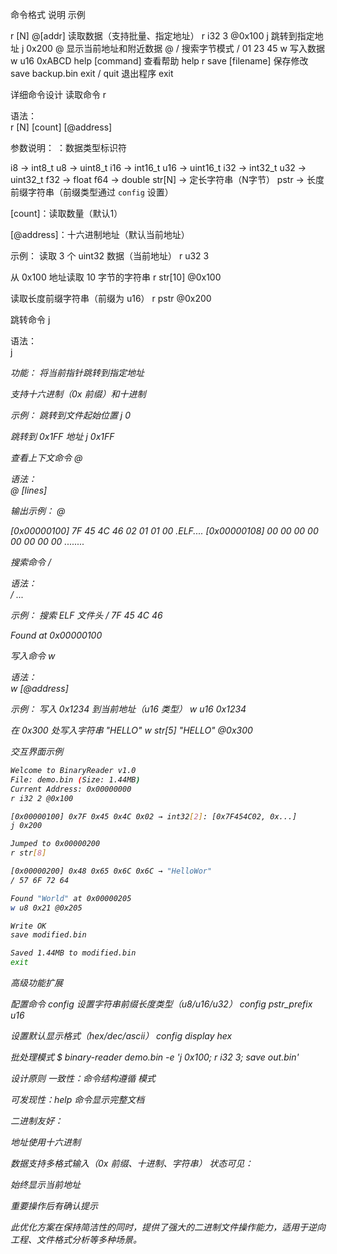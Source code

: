 命令格式                  说明 示例

r <type> [N] @[addr] 读取数据（支持批量、指定地址） r i32 3 @0x100
j <addr> 跳转到指定地址 j 0x200
@ 显示当前地址和附近数据 @
/ <hex-pattern> 搜索字节模式 / 01 23 45
w <type> <value> 写入数据 w u16 0xABCD
help [command] 查看帮助 help r
save [filename] 保存修改 save backup.bin
exit / quit 退出程序 exit

详细命令设计
读取命令 r

语法：  
r <type>[N] [count] [@address]

参数说明：
<type>：数据类型标识符

  
  i8  → int8_t      u8  → uint8_t
  i16 → int16_t     u16 → uint16_t
  i32 → int32_t     u32 → uint32_t
  f32 → float       f64 → double
  str[N] → 定长字符串（N字节）
  pstr → 长度前缀字符串（前缀类型通过 `config` 设置）
  
[count]：读取数量（默认1）

[@address]：十六进制地址（默认当前地址）

示例：
读取 3 个 uint32 数据（当前地址）
r u32 3

从 0x100 地址读取 10 字节的字符串
r str[10] @0x100

读取长度前缀字符串（前缀为 u16）
r pstr @0x200

跳转命令 j

语法：  
j <address>

功能：
将当前指针跳转到指定地址

支持十六进制（0x 前缀）和十进制

示例：
跳转到文件起始位置
j 0

跳转到 0x1FF 地址
j 0x1FF

查看上下文命令 @

语法：  
@ [lines]

输出示例：
@

[0x00000100]  7F 45 4C 46 02 01 01 00  .ELF....
[0x00000108]  00 00 00 00 00 00 00 00  ........

搜索命令 /

语法：  
/ <hex-byte1> <hex-byte2> ...

示例：
搜索 ELF 文件头
/ 7F 45 4C 46

Found at 0x00000100

写入命令 w

语法：  
w <type> <value> [@address]

示例：
写入 0x1234 到当前地址（u16 类型）
w u16 0x1234

在 0x300 处写入字符串 "HELLO"
w str[5] "HELLO" @0x300

交互界面示例
```bash
Welcome to BinaryReader v1.0
File: demo.bin (Size: 1.44MB)
Current Address: 0x00000000
r i32 2 @0x100

[0x00000100] 0x7F 0x45 0x4C 0x02 → int32[2]: [0x7F454C02, 0x...]
j 0x200

Jumped to 0x00000200
r str[8]

[0x00000200] 0x48 0x65 0x6C 0x6C → "HelloWor"
/ 57 6F 72 64

Found "World" at 0x00000205
w u8 0x21 @0x205

Write OK
save modified.bin

Saved 1.44MB to modified.bin
exit
```
高级功能扩展

配置命令 config
设置字符串前缀长度类型（u8/u16/u32）
config pstr_prefix u16

设置默认显示格式（hex/dec/ascii）
config display hex

批处理模式
$ binary-reader demo.bin -e 'j 0x100; r i32 3; save out.bin'

设计原则
一致性：命令结构遵循 <verb> <type> <params> 模式

可发现性：help 命令显示完整文档

二进制友好：

地址使用十六进制

数据支持多格式输入（0x 前缀、十进制、字符串）
状态可见：

始终显示当前地址

重要操作后有确认提示

此优化方案在保持简洁性的同时，提供了强大的二进制文件操作能力，适用于逆向工程、文件格式分析等多种场景。
